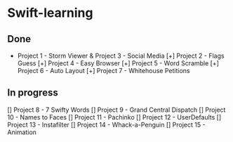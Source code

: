 # Swift-learning

## Done
+ Project 1 - Storm Viewer & Project 3 - Social Media
[+] Project 2 - Flags Guess
[+] Project 4 - Easy Browser
[+] Project 5 - Word Scramble
[+] Project 6 - Auto Layout
[+] Project 7 - Whitehouse Petitions

## In progress
[] Project 8 - 7 Swifty Words
[] Project 9 - Grand Central Dispatch
[] Project 10 - Names to Faces
[] Project 11 - Pachinko
[] Project 12 - UserDefaults
[] Project 13 - Instafilter
[] Project 14 - Whack-a-Penguin
[] Project 15 - Animation

